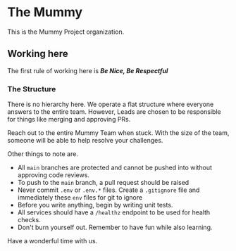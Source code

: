 # The Mummy
This is the Mummy Project organization.

## Working here
The first rule of working here is ***Be Nice, Be Respectful***

### The Structure
There is no hierarchy here. We operate a flat structure where everyone answers to the entire team. However, Leads are chosen to be responsible for things like merging and approving PRs.

Reach out to the entire Mummy Team when stuck. With the size of the team, someone will be able to help resolve your challenges.

Other things to note are.
+ All `main` branches are protected and cannot be pushed into without approving code reviews.
+ To push to the `main` branch, a pull request should be raised
+ Never commit `.env` or `.env.*` files. Create a `.gitignore` file and immediately these `env` files for git to ignore
+ Before you write anything, begin by writing unit tests.
+ All services should have a `/healthz` endpoint to be used for health checks.
+ Don't burn yourself out. Remember to have fun while also learning.

Have a wonderful time with us.

